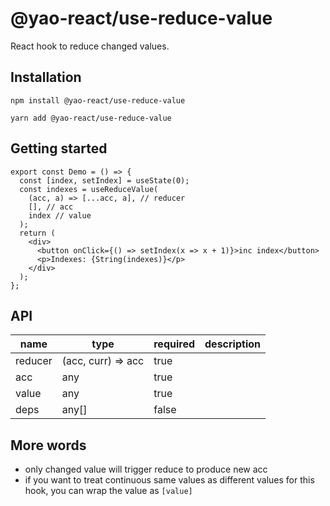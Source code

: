 # @yao-react/use-reduce-value

React hook to reduce changed values.

## Installation

```
npm install @yao-react/use-reduce-value
```

```
yarn add @yao-react/use-reduce-value
```

## Getting started

```tsx
export const Demo = () => {
  const [index, setIndex] = useState(0);
  const indexes = useReduceValue(
    (acc, a) => [...acc, a], // reducer
    [], // acc
    index // value
  );
  return (
    <div>
      <button onClick={() => setIndex(x => x + 1)}>inc index</button>
      <p>Indexes: {String(indexes)}</p>
    </div>
  );
};
```

## API

| name    | type               | required | description |
| ------- | ------------------ | -------- | ----------- |
| reducer | (acc, curr) => acc | true     |             |
| acc     | any                | true     |             |
| value   | any                | true     |             |
| deps    | any[]              | false    |             |

## More words

- only changed value will trigger reduce to produce new acc
- if you want to treat continuous same values as different values for this hook, you can wrap the value as `[value]`
